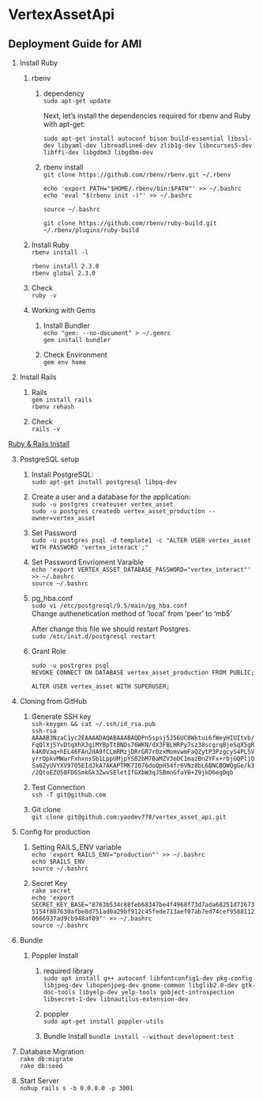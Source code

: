 # VertexAssetApi

## Deployment Guide for AMI


1. Install Ruby
    1. rbenv
        1. dependency  
            `sudo apt-get update`  
        
            Next, let’s install the dependencies required for rbenv and Ruby with apt-get:  

            `sudo apt-get install autoconf bison build-essential libssl-dev libyaml-dev libreadline6-dev zlib1g-dev libncurses5-dev libffi-dev libgdbm3 libgdbm-dev`
        2. rbenv install  
            `git clone https://github.com/rbenv/rbenv.git ~/.rbenv`  

            `echo 'export PATH="$HOME/.rbenv/bin:$PATH"' >> ~/.bashrc`  
            `echo 'eval "$(rbenv init -)"' >> ~/.bashrc`  

            `source ~/.bashrc`  

            `git clone https://github.com/rbenv/ruby-build.git ~/.rbenv/plugins/ruby-build`  

    2. Install Ruby  
        `rbenv install -l`  

        `rbenv install 2.3.0`  
        `rbenv global 2.3.0`  

    3. Check  
        `ruby -v`  

    4. Working with Gems  

        1. Install Bundler  
            `echo "gem: --no-document" > ~/.gemrc`  
            `gem install bundler`  

        2. Check Environment  
            `gem env home`  

2. Install Rails  
    1. Rails  
        `gem install rails`  
        `rbenv rehash`  

    2. Check  
        `rails -v`  

[Ruby & Rails Install](https://www.digitalocean.com/community/tutorials/how-to-install-ruby-on-rails-with-rbenv-on-ubuntu-16-04)  

3. PostgreSQL setup  
    1. Install PostgreSQL:  
        `sudo apt-get install postgresql libpq-dev`  
    2. Create a user and a database for the application:  
        `sudo -u postgres createuser vertex_asset`  
        `sudo -u postgres createdb vertex_asset_production --owner=vertex_asset`  
    3. Set Password  
        `sudo -u postgres psql -d template1 -c "ALTER USER vertex_asset WITH PASSWORD 'vertex_interact';"`  
    4. Set Password Envrioment Varaible  
        `echo 'export VERTEX_ASSET_DATABASE_PASSWORD="vertex_interact"' >> ~/.bashrc`  
        `source ~/.bashrc`  
    5. pg_hba.conf  
        `sudo vi /etc/postgresql/9.5/main/pg_hba.conf`        
        Change authenetication method of ’local’ from ‘peer’ to ‘mb5’  

        After change this file we should restart Postgres.  
        `sudo /etc/init.d/postgresql restart`  

    6. Grant Role  

        `sudo -u postrgres psql`  
        `REVOKE CONNECT ON DATABASE vertex_asset_production FROM PUBLIC;`  

        `ALTER USER vertex_asset WITH SUPERUSER;`  


4. Cloning from GitHub  
    1. Generate SSH key  
        `ssh-keygen && cat ~/.ssh/id_rsa.pub`  
        `ssh-rsa AAAAB3NzaC1yc2EAAAADAQABAAABAQDPn5spsj5J56UC8Wktui6fWeyHIUItvb/FqQlXjSYvDtqXhXJgiMYBpTtBNDs76WKN/dX3FBLHRPy7sz38scgrqBjeSqX5gRk4K0Vaq+hEL46FAn2dA9fCLmRMzjDRrGR7r0zxMomvwmFaQZytP3PzgcyS4PL5VyrrQpkvMWarFxhxnsSb1LppUMjpYSB2bM7BaMZV3oDC1mazBn2YFx+rbjGQPljQSa6ZyUVYXV97O5EIdJkA7AKAPTMK7I076doQpH54fr6VNz8bL6BNCBQWQgGe/k3/2QtoEZO50FDGSmkGk3ZwvSEletIfGXbW3qJSBmnGfaYB+Z9jkD6egDqb`  

    2. Test Connection  
        `ssh -T git@github.com`  

    3. Git clone  
        `git clone git@github.com:yaodev778/vertex_asset_api.git`  

5. Config for production  

    1. Setting RAILS_ENV variable  
        `echo 'export RAILS_ENV="production"' >> ~/.bashrc`  
        `echo $RAILS_ENV`  
				`source ~/.bashrc`  

    2. Secret Key  
				`rake secret`  
        `echo 'export SECRET_KEY_BASE="8763b534c88feb68347be4f4968f73d7ada68251d726735154f807630afbe8d751ad0a29bf912c45fede713aef07ab7ed74cef95881120666937ad9cb948af09"' >> ~/.bashrc`  
        `source ~/.bashrc`  

6. Bundle  
    1.  Poppler Install  

        1. required library  
            `sudo apt install g++ autoconf libfontconfig1-dev pkg-config libjpeg-dev libopenjpeg-dev gnome-common libglib2.0-dev gtk-doc-tools libyelp-dev yelp-tools gobject-introspection libsecret-1-dev libnautilus-extension-dev`  

        2. poppler  
            `sudo apt-get install poppler-utils`  
		2.  Bundle Install
    	`bundle install --without development:test`  

7. Database Migration  
    `rake db:migrate`  
    `rake db:seed`  

8. Start Server  
    `nohup rails s -b 0.0.0.0 -p 3001`  